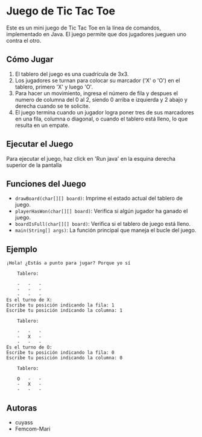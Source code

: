 
# Juego de Tic Tac Toe

Este es un mini juego de Tic Tac Toe en la línea de comandos, implementado en Java. El juego permite que dos jugadores jueguen uno contra el otro.

## Cómo Jugar

1. El tablero del juego es una cuadrícula de 3x3.
2. Los jugadores se turnan para colocar su marcador ('X' o 'O') en el tablero, primero 'X' y luego 'O'.
3. Para hacer un movimiento, ingresa el número de fila y despues el numero de columna del 0 al 2, siendo 0 arriba e izquierda y 2 abajo y derecha cuando se te solicite.
4. El juego termina cuando un jugador logra poner tres de sus marcadores en una fila, columna o diagonal, o cuando el tablero está lleno, lo que resulta en un empate.

## Ejecutar el Juego

Para ejecutar el juego, haz click en 'Run java' en la esquina derecha superior de la pantalla


## Funciones del Juego

- `drawBoard(char[][] board)`: Imprime el estado actual del tablero de juego.
- `playerHasWon(char[][] board)`: Verifica si algún jugador ha ganado el juego.
- `boardIsFull(char[][] board)`: Verifica si el tablero de juego está lleno.
- `main(String[] args)`: La función principal que maneja el bucle del juego.

## Ejemplo

```
¡Hola! ¿Estás a punto para jugar? Porque yo sí

	Tablero:

	-	-	-
	-	-	-
	-	-	-
Es el turno de X:
Escribe tu posición indicando la fila: 1
Escribe tu posición indicando la columna: 1

	Tablero:

	-	-	-
	-	X	-
	-	-	-
Es el turno de O:
Escribe tu posición indicando la fila: 0
Escribe tu posición indicando la columna: 0

	Tablero:

	O	-	-
	-	X	-
	-	-	-
```

## Autoras

- cuyass
- Femcom-Mari